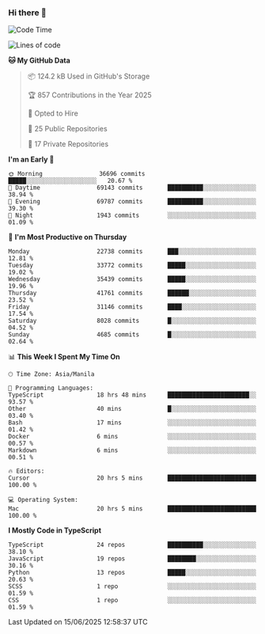 ### Hi there 👋

<!--START_SECTION:waka-->
![Code Time](http://img.shields.io/badge/Code%20Time-1%2C834%20hrs%2047%20mins-blue)

![Lines of code](https://img.shields.io/badge/From%20Hello%20World%20I%27ve%20Written-67.0%20million%20lines%20of%20code-blue)

**🐱 My GitHub Data** 

> 📦 124.2 kB Used in GitHub's Storage 
 > 
> 🏆 857 Contributions in the Year 2025
 > 
> 💼 Opted to Hire
 > 
> 📜 25 Public Repositories 
 > 
> 🔑 17 Private Repositories 
 > 
**I'm an Early 🐤** 

```text
🌞 Morning                36696 commits       █████░░░░░░░░░░░░░░░░░░░░   20.67 % 
🌆 Daytime                69143 commits       ██████████░░░░░░░░░░░░░░░   38.94 % 
🌃 Evening                69787 commits       ██████████░░░░░░░░░░░░░░░   39.30 % 
🌙 Night                  1943 commits        ░░░░░░░░░░░░░░░░░░░░░░░░░   01.09 % 
```
📅 **I'm Most Productive on Thursday** 

```text
Monday                   22738 commits       ███░░░░░░░░░░░░░░░░░░░░░░   12.81 % 
Tuesday                  33772 commits       █████░░░░░░░░░░░░░░░░░░░░   19.02 % 
Wednesday                35439 commits       █████░░░░░░░░░░░░░░░░░░░░   19.96 % 
Thursday                 41761 commits       ██████░░░░░░░░░░░░░░░░░░░   23.52 % 
Friday                   31146 commits       ████░░░░░░░░░░░░░░░░░░░░░   17.54 % 
Saturday                 8028 commits        █░░░░░░░░░░░░░░░░░░░░░░░░   04.52 % 
Sunday                   4685 commits        █░░░░░░░░░░░░░░░░░░░░░░░░   02.64 % 
```


📊 **This Week I Spent My Time On** 

```text
🕑︎ Time Zone: Asia/Manila

💬 Programming Languages: 
TypeScript               18 hrs 48 mins      ███████████████████████░░   93.57 % 
Other                    40 mins             █░░░░░░░░░░░░░░░░░░░░░░░░   03.40 % 
Bash                     17 mins             ░░░░░░░░░░░░░░░░░░░░░░░░░   01.42 % 
Docker                   6 mins              ░░░░░░░░░░░░░░░░░░░░░░░░░   00.57 % 
Markdown                 6 mins              ░░░░░░░░░░░░░░░░░░░░░░░░░   00.51 % 

🔥 Editors: 
Cursor                   20 hrs 5 mins       █████████████████████████   100.00 % 

💻 Operating System: 
Mac                      20 hrs 5 mins       █████████████████████████   100.00 % 
```

**I Mostly Code in TypeScript** 

```text
TypeScript               24 repos            ██████████░░░░░░░░░░░░░░░   38.10 % 
JavaScript               19 repos            ████████░░░░░░░░░░░░░░░░░   30.16 % 
Python                   13 repos            █████░░░░░░░░░░░░░░░░░░░░   20.63 % 
SCSS                     1 repo              ░░░░░░░░░░░░░░░░░░░░░░░░░   01.59 % 
CSS                      1 repo              ░░░░░░░░░░░░░░░░░░░░░░░░░   01.59 % 
```




 Last Updated on 15/06/2025 12:58:37 UTC
<!--END_SECTION:waka-->

